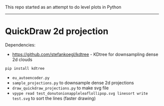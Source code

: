 This repo started as an attempt to do level plots in Python

***
# QuickDraw 2d projection

Dependencies:
 * https://github.com/stefankoegl/kdtree - KDtree for downsampling dense 2d clouds
```
pip install kdtree
```
* `eu_autoencoder.py` 
* `sample_projections.py` to downsample dense 2d projections
* `draw_quickdraw_projections.py` to make svg file
* `vpype read test_donutonionappleleaflollipop.svg linesort write test.svg` to sort the lines (faster drawing)
